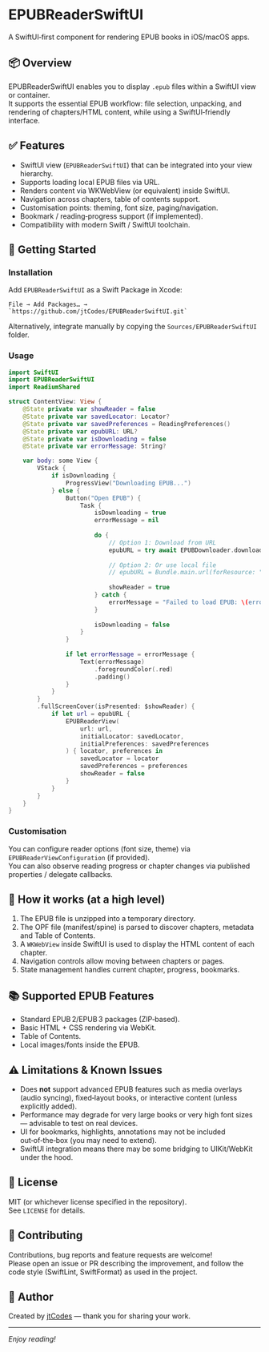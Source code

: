 # EPUBReaderSwiftUI

A SwiftUI‑first component for rendering EPUB books in iOS/macOS apps.

## 📦 Overview

EPUBReaderSwiftUI enables you to display `.epub` files within a SwiftUI view or container.  
It supports the essential EPUB workflow: file selection, unpacking, and rendering of chapters/HTML content, while using a SwiftUI‑friendly interface.

## ✅ Features

- SwiftUI view (`EPUBReaderSwiftUI`) that can be integrated into your view hierarchy.  
- Supports loading local EPUB files via URL.  
- Renders content via WKWebView (or equivalent) inside SwiftUI.  
- Navigation across chapters, table of contents support.  
- Customisation points: theming, font size, paging/navigation.  
- Bookmark / reading‑progress support (if implemented).  
- Compatibility with modern Swift / SwiftUI toolchain.

## 🧭 Getting Started

### Installation

Add `EPUBReaderSwiftUI` as a Swift Package in Xcode:  
```
File → Add Packages… → `https://github.com/jtCodes/EPUBReaderSwiftUI.git`
```

Alternatively, integrate manually by copying the `Sources/EPUBReaderSwiftUI` folder.

### Usage

```swift
import SwiftUI
import EPUBReaderSwiftUI
import ReadiumShared

struct ContentView: View {
    @State private var showReader = false
    @State private var savedLocator: Locator?
    @State private var savedPreferences = ReadingPreferences()
    @State private var epubURL: URL?
    @State private var isDownloading = false
    @State private var errorMessage: String?

    var body: some View {
        VStack {
            if isDownloading {
                ProgressView("Downloading EPUB...")
            } else {
                Button("Open EPUB") {
                    Task {
                        isDownloading = true
                        errorMessage = nil
                        
                        do {
                            // Option 1: Download from URL
                            epubURL = try await EPUBDownloader.downloadEPUB(from: "https://www.gutenberg.org/ebooks/9662.epub3.images")
                            
                            // Option 2: Or use local file
                            // epubURL = Bundle.main.url(forResource: "republic", withExtension: "epub")
                            
                            showReader = true
                        } catch {
                            errorMessage = "Failed to load EPUB: \(error.localizedDescription)"
                        }
                        
                        isDownloading = false
                    }
                }
                
                if let errorMessage = errorMessage {
                    Text(errorMessage)
                        .foregroundColor(.red)
                        .padding()
                }
            }
        }
        .fullScreenCover(isPresented: $showReader) {
            if let url = epubURL {
                EPUBReaderView(
                    url: url,
                    initialLocator: savedLocator,
                    initialPreferences: savedPreferences
                ) { locator, preferences in
                    savedLocator = locator
                    savedPreferences = preferences
                    showReader = false
                }
            }
        }
    }
}
```

### Customisation

You can configure reader options (font size, theme) via `EPUBReaderViewConfiguration` (if provided).  
You can also observe reading progress or chapter changes via published properties / delegate callbacks.

## 🔧 How it works (at a high level)

1. The EPUB file is unzipped into a temporary directory.  
2. The OPF file (manifest/spine) is parsed to discover chapters, metadata and Table of Contents.  
3. A `WKWebView` inside SwiftUI is used to display the HTML content of each chapter.  
4. Navigation controls allow moving between chapters or pages.  
5. State management handles current chapter, progress, bookmarks.

## 📚 Supported EPUB Features

- Standard EPUB 2/EPUB 3 packages (ZIP‑based).  
- Basic HTML + CSS rendering via WebKit.  
- Table of Contents.  
- Local images/fonts inside the EPUB.

## ⚠️ Limitations & Known Issues

- Does **not** support advanced EPUB features such as media overlays (audio syncing), fixed‑layout books, or interactive content (unless explicitly added).  
- Performance may degrade for very large books or very high font sizes — advisable to test on real devices.  
- UI for bookmarks, highlights, annotations may not be included out‑of‑the‑box (you may need to extend).  
- SwiftUI integration means there may be some bridging to UIKit/WebKit under the hood.

## 📖 License

MIT (or whichever license specified in the repository).  
See `LICENSE` for details.

## 🤝 Contributing

Contributions, bug reports and feature requests are welcome!  
Please open an issue or PR describing the improvement, and follow the code style (SwiftLint, SwiftFormat) as used in the project.

## 👤 Author

Created by [jtCodes](https://github.com/jtCodes) — thank you for sharing your work.

---

*Enjoy reading!*
